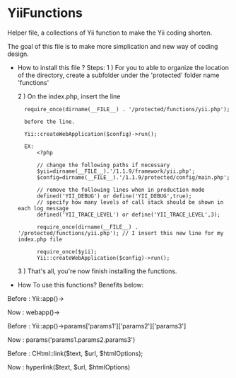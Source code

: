 YiiFunctions
============

Helper file, a collections of Yii function to make the Yii coding shorten.

The goal of this file is to make more simplication and new way of coding design.

- How to install this file ?
Steps:
    1 ) For you to able to organize the location of the directory, create a subfolder under the 'protected' folder name 'functions'
    
    2 ) On the index.php, insert the line
    
        require_once(dirname(__FILE__) . '/protected/functions/yii.php');
        
        before the line.
        
        Yii::createWebApplication($config)->run();
		
		EX:
			<?php

			// change the following paths if necessary
			$yii=dirname(__FILE__).'/1.1.9/framework/yii.php';
			$config=dirname(__FILE__).'/1.1.9/protected/config/main.php';

			// remove the following lines when in production mode
			defined('YII_DEBUG') or define('YII_DEBUG',true);
			// specify how many levels of call stack should be shown in each log message
			defined('YII_TRACE_LEVEL') or define('YII_TRACE_LEVEL',3);
			
			require_once(dirname(__FILE__) . '/protected/functions/yii.php'); // I insert this new line for my index.php file
			
			require_once($yii);
			Yii::createWebApplication($config)->run();
        
    3 ) That's all, you're now finish installing the functions.
    
    
- How To use this functions? Benefits below:

Before :
	Yii::app()->
	
Now :
	webapp()->
	
	
	
Before :
	Yii::app()->params['params1']['params2']['params3']
	
Now :
	params('params1.params2.params3')
	

	
Before :
	CHtml::link($text, $url, $htmlOptions);
	
Now : 
	hyperlink($text, $url, $htmlOptions)